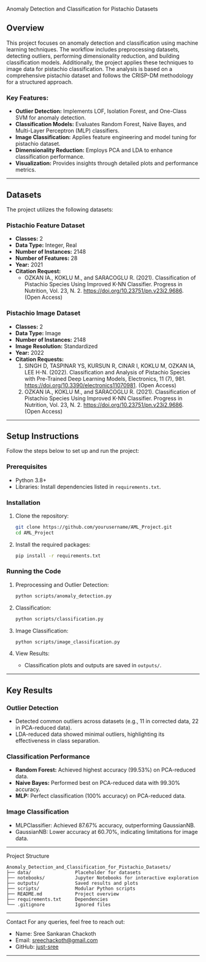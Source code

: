 Anomaly Detection and Classification for Pistachio Datasets

## Overview
This project focuses on anomaly detection and classification using machine learning techniques. The workflow includes preprocessing datasets, detecting outliers, performing dimensionality reduction, and building classification models. Additionally, the project applies these techniques to image data for pistachio classification. The analysis is based on a comprehensive pistachio dataset and follows the CRISP-DM methodology for a structured approach.

### Key Features:
- **Outlier Detection:** Implements LOF, Isolation Forest, and One-Class SVM for anomaly detection.
- **Classification Models:** Evaluates Random Forest, Naive Bayes, and Multi-Layer Perceptron (MLP) classifiers.
- **Image Classification:** Applies feature engineering and model tuning for pistachio dataset.
- **Dimensionality Reduction:** Employs PCA and LDA to enhance classification performance.
- **Visualization:** Provides insights through detailed plots and performance metrics.

---

## Datasets
The project utilizes the following datasets:

### Pistachio Feature Dataset
- **Classes:** 2
- **Data Type:** Integer, Real
- **Number of Instances:** 2148
- **Number of Features:** 28
- **Year:** 2021
- **Citation Request:**
  - OZKAN IA., KOKLU M., and SARACOGLU R. (2021). Classification of Pistachio Species Using Improved K-NN Classifier. Progress in Nutrition, Vol. 23, N. 2. https://doi.org/10.23751/pn.v23i2.9686. (Open Access)

### Pistachio Image Dataset
- **Classes:** 2
- **Data Type:** Image
- **Number of Instances:** 2148
- **Image Resolution:** Standardized
- **Year:** 2022
- **Citation Requests:**
  1. SINGH D, TASPINAR YS, KURSUN R, CINAR I, KOKLU M, OZKAN IA, LEE H-N. (2022). Classification and Analysis of Pistachio Species with Pre-Trained Deep Learning Models, Electronics, 11 (7), 981. https://doi.org/10.3390/electronics11070981. (Open Access)
  2. OZKAN IA., KOKLU M., and SARACOGLU R. (2021). Classification of Pistachio Species Using Improved K-NN Classifier. Progress in Nutrition, Vol. 23, N. 2. https://doi.org/10.23751/pn.v23i2.9686. (Open Access)

---

## Setup Instructions
Follow the steps below to set up and run the project:

### Prerequisites
- Python 3.8+
- Libraries: Install dependencies listed in `requirements.txt`.

### Installation
1. Clone the repository:
    ```bash
    git clone https://github.com/yourusername/AML_Project.git
    cd AML_Project
    ```

2. Install the required packages:
    ```bash
    pip install -r requirements.txt
    ```

### Running the Code
1. Preprocessing and Outlier Detection:
    ```bash
    python scripts/anomaly_detection.py
    ```

2. Classification:
    ```bash
    python scripts/classification.py
    ```

3. Image Classification:
    ```bash
    python scripts/image_classification.py
    ```

4. View Results:
    - Classification plots and outputs are saved in `outputs/`.

---

## Key Results
### Outlier Detection
- Detected common outliers across datasets (e.g., 11 in corrected data, 22 in PCA-reduced data).
- LDA-reduced data showed minimal outliers, highlighting its effectiveness in class separation.

### Classification Performance
- **Random Forest:** Achieved highest accuracy (99.53%) on PCA-reduced data.
- **Naive Bayes:** Performed best on PCA-reduced data with 99.30% accuracy.
- **MLP:** Perfect classification (100% accuracy) on PCA-reduced data.

### Image Classification
- MLPClassifier: Achieved 87.67% accuracy, outperforming GaussianNB.
- GaussianNB: Lower accuracy at 60.70%, indicating limitations for image data.

---

 Project Structure
```
Anomaly_Detection_and_Classification_for_Pistachio_Datasets/
├── data/                Placeholder for datasets
├── notebooks/           Jupyter Notebooks for interactive exploration
├── outputs/             Saved results and plots
├── scripts/             Modular Python scripts
├── README.md            Project overview
├── requirements.txt     Dependencies
└── .gitignore           Ignored files
```
---

 Contact
For any queries, feel free to reach out:
- Name: Sree Sankaran Chackoth
- Email: sreechackoth@gmail.com
- GitHub: [just-sree](https://github.com/just-sree)

---